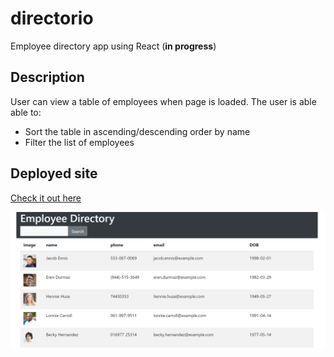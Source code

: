 # directorio
Employee directory app using React (**in progress**)

## Description
User can view a table of employees when page is loaded.
The user is able able to:
  * Sort the table in ascending/descending order by name
  * Filter the list of employees

## Deployed site
[Check it out here](https://apricot-pudding-64383.herokuapp.com/) 

![picture1](./public/assets/img/Capture.PNG)